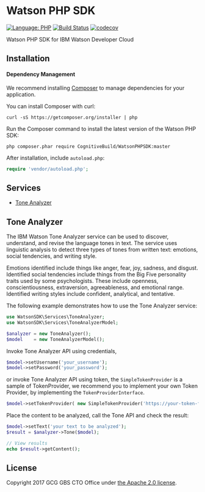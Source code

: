# Watson PHP SDK

[![Language: PHP](https://img.shields.io/badge/php-5.6+-orange.svg?style=flat)](http://php.net/)
[![Build Status](https://travis-ci.org/CognitiveBuild/WatsonPHPSDK.svg?branch=master)](https://travis-ci.org/CognitiveBuild/WatsonPHPSDK)
[![codecov](https://codecov.io/gh/CognitiveBuild/WatsonPHPSDK/branch/master/graph/badge.svg)](https://codecov.io/gh/CognitiveBuild/WatsonPHPSDK)

Watson PHP SDK for IBM Watson Developer Cloud

## Installation

#### Dependency Management

We recommend installing [Composer](http://getcomposer.org) to manage dependencies for your application.

You can install Composer with curl: 
```shell
curl -sS https://getcomposer.org/installer | php
```

Run the Composer command to install the latest version of the Watson PHP SDK:

```shell
php composer.phar require CognitiveBuild/WatsonPHPSDK:master
```

After installation, include `autoload.php`:

```php
require 'vendor/autoload.php';
```

## Services
* [Tone Analyzer](#tone-analyzer)

## Tone Analyzer
The IBM Watson Tone Analyzer service can be used to discover, understand, and revise the language tones in text. The service uses linguistic analysis to detect three types of tones from written text: emotions, social tendencies, and writing style.

Emotions identified include things like anger, fear, joy, sadness, and disgust. Identified social tendencies include things from the Big Five personality traits used by some psychologists. These include openness, conscientiousness, extraversion, agreeableness, and emotional range. Identified writing styles include confident, analytical, and tentative.

The following example demonstrates how to use the Tone Analyzer service:

```php
use WatsonSDK\Services\ToneAnalyzer;
use WatsonSDK\Services\ToneAnalyzerModel;

$analyzer = new ToneAnalyzer();
$model    = new ToneAnalyzerModel();
```

Invoke Tone Analyzer API using credentials, 
```php
$model->setUsername('your_username');
$model->setPassword('your_password');
```

or invoke Tone Analyzer API using token, the `SimpleTokenProvider` is a sample of TokenProvider, we recommend you to implement your own Token Provider, by implementing the `TokenProviderInterface`.
```php
$model->setTokenProvider( new SimpleTokenProvider('https://your-token-factory-url') );
```

Place the content to be analyzed, call the Tone API and check the result: 
```php
$model->setText('your text to be analyzed');
$result = $analyzer->Tone($model);

// View results
echo $result->getContent();
```

## License
Copyright 2017 GCG GBS CTO Office under [the Apache 2.0 license](LICENSE).
